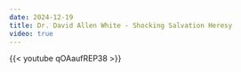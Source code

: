 ```yaml
---
date: 2024-12-19
title: Dr. David Allen White - Shocking Salvation Heresy
video: true
---
```



{{< youtube qOAaufREP38 >}}
